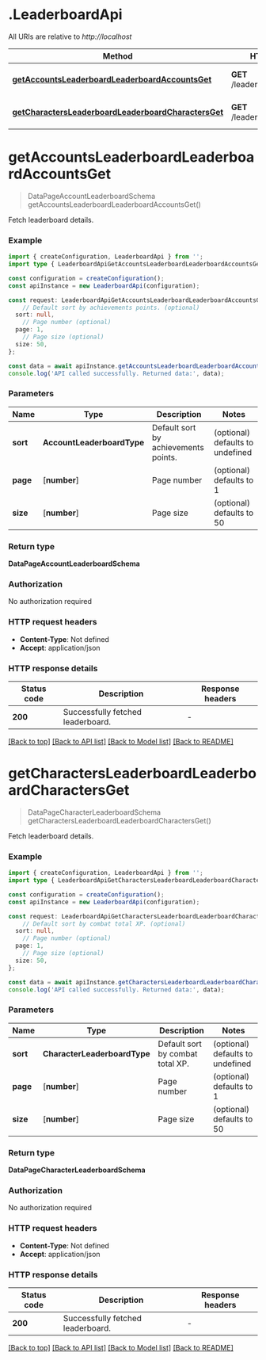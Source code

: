 # .LeaderboardApi

All URIs are relative to *http://localhost*

Method | HTTP request | Description
------------- | ------------- | -------------
[**getAccountsLeaderboardLeaderboardAccountsGet**](LeaderboardApi.md#getAccountsLeaderboardLeaderboardAccountsGet) | **GET** /leaderboard/accounts | Get Accounts Leaderboard
[**getCharactersLeaderboardLeaderboardCharactersGet**](LeaderboardApi.md#getCharactersLeaderboardLeaderboardCharactersGet) | **GET** /leaderboard/characters | Get Characters Leaderboard


# **getAccountsLeaderboardLeaderboardAccountsGet**
> DataPageAccountLeaderboardSchema getAccountsLeaderboardLeaderboardAccountsGet()

Fetch leaderboard details.

### Example


```typescript
import { createConfiguration, LeaderboardApi } from '';
import type { LeaderboardApiGetAccountsLeaderboardLeaderboardAccountsGetRequest } from '';

const configuration = createConfiguration();
const apiInstance = new LeaderboardApi(configuration);

const request: LeaderboardApiGetAccountsLeaderboardLeaderboardAccountsGetRequest = {
    // Default sort by achievements points. (optional)
  sort: null,
    // Page number (optional)
  page: 1,
    // Page size (optional)
  size: 50,
};

const data = await apiInstance.getAccountsLeaderboardLeaderboardAccountsGet(request);
console.log('API called successfully. Returned data:', data);
```


### Parameters

Name | Type | Description  | Notes
------------- | ------------- | ------------- | -------------
 **sort** | **AccountLeaderboardType** | Default sort by achievements points. | (optional) defaults to undefined
 **page** | [**number**] | Page number | (optional) defaults to 1
 **size** | [**number**] | Page size | (optional) defaults to 50


### Return type

**DataPageAccountLeaderboardSchema**

### Authorization

No authorization required

### HTTP request headers

 - **Content-Type**: Not defined
 - **Accept**: application/json


### HTTP response details
| Status code | Description | Response headers |
|-------------|-------------|------------------|
**200** | Successfully fetched leaderboard. |  -  |

[[Back to top]](#) [[Back to API list]](README.md#documentation-for-api-endpoints) [[Back to Model list]](README.md#documentation-for-models) [[Back to README]](README.md)

# **getCharactersLeaderboardLeaderboardCharactersGet**
> DataPageCharacterLeaderboardSchema getCharactersLeaderboardLeaderboardCharactersGet()

Fetch leaderboard details.

### Example


```typescript
import { createConfiguration, LeaderboardApi } from '';
import type { LeaderboardApiGetCharactersLeaderboardLeaderboardCharactersGetRequest } from '';

const configuration = createConfiguration();
const apiInstance = new LeaderboardApi(configuration);

const request: LeaderboardApiGetCharactersLeaderboardLeaderboardCharactersGetRequest = {
    // Default sort by combat total XP. (optional)
  sort: null,
    // Page number (optional)
  page: 1,
    // Page size (optional)
  size: 50,
};

const data = await apiInstance.getCharactersLeaderboardLeaderboardCharactersGet(request);
console.log('API called successfully. Returned data:', data);
```


### Parameters

Name | Type | Description  | Notes
------------- | ------------- | ------------- | -------------
 **sort** | **CharacterLeaderboardType** | Default sort by combat total XP. | (optional) defaults to undefined
 **page** | [**number**] | Page number | (optional) defaults to 1
 **size** | [**number**] | Page size | (optional) defaults to 50


### Return type

**DataPageCharacterLeaderboardSchema**

### Authorization

No authorization required

### HTTP request headers

 - **Content-Type**: Not defined
 - **Accept**: application/json


### HTTP response details
| Status code | Description | Response headers |
|-------------|-------------|------------------|
**200** | Successfully fetched leaderboard. |  -  |

[[Back to top]](#) [[Back to API list]](README.md#documentation-for-api-endpoints) [[Back to Model list]](README.md#documentation-for-models) [[Back to README]](README.md)


